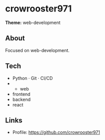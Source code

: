# crowrooster971

**Theme:** web-development

## About
Focused on web-development.

## Tech
- Python · Git · CI/CD
- - web
- frontend
- backend
- react

## Links
- Profile: https://github.com/crowrooster971
